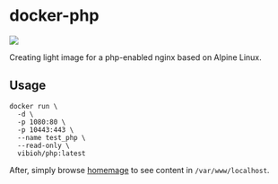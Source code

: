 # docker-php

[![](https://badge.imagelayers.io/vibioh/php:latest.svg)](https://imagelayers.io/?images=vibioh/php:latest 'Get your own badge on imagelayers.io')

Creating light image for a php-enabled nginx based on Alpine Linux.

## Usage

    docker run \
      -d \
      -p 1080:80 \
      -p 10443:443 \
      --name test_php \
      --read-only \
      vibioh/php:latest

After, simply browse [homemage](http://localhost:1080/) to see content in `/var/www/localhost`.
